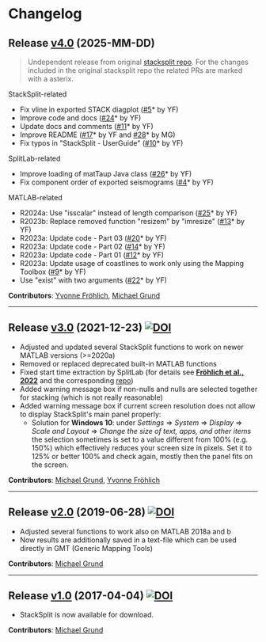 # Changelog

## Release [v4.0]() (2025-MM-DD)

> Undependent release from original [stacksplit repo](https://github.com/michaelgrund/stacksplit).
> For the changes included in the original stacksplit repo the related PRs are marked with a asterix.

StackSplit-related

- Fix vline in exported STACK diagplot ([#5](https://github.com/michaelgrund/stacksplit/pull/5)* by YF)
- Improve code and docs ([#24](https://github.com/michaelgrund/stacksplit/pull/24)* by YF)
- Update docs and comments ([#11](https://github.com/michaelgrund/stacksplit/pull/11)* by YF)
- Improve README ([#17](https://github.com/michaelgrund/stacksplit/pull/17)* by YF and [#28](https://github.com/michaelgrund/stacksplit/pull/28)* by MG)
- Fix typos in "StackSplit - UserGuide" ([#10](https://github.com/michaelgrund/stacksplit/pull/10)* by YF)

SplitLab-related

- Improve loading of matTaup Java class ([#26](https://github.com/michaelgrund/stacksplit/pull/26)* by YF)
- Fix component order of exported seismograms ([#4](https://github.com/michaelgrund/stacksplit/pull/4)* by YF)

MATLAB-related

- R2024a: Use "isscalar" instead of length comparison ([#25](https://github.com/michaelgrund/stacksplit/pull/25)* by YF)
- R2023b: Replace removed function "resizem" by "imresize" ([#13](https://github.com/michaelgrund/stacksplit/pull/13)* by YF)
- R2023a: Update code - Part 03 ([#20](https://github.com/michaelgrund/stacksplit/pull/20)* by YF)
- R2023a: Update code - Part 02 ([#14](https://github.com/michaelgrund/stacksplit/pull/14)* by YF)
- R2023a: Update code - Part 01 ([#12](https://github.com/michaelgrund/stacksplit/pull/12)* by YF)
- R2023a: Update usage of coastlines to work only using the Mapping Toolbox ([#9](https://github.com/michaelgrund/stacksplit/pull/9)* by YF)
- Use "exist" with two arguments ([#22](https://github.com/michaelgrund/stacksplit/pull/22)* by YF)

**Contributors**: [Yvonne Fröhlich](https://github.com/yvonnefroehlich), [Michael Grund](https://github.com/michaelgrund)

-----

## Release [v3.0](https://github.com/michaelgrund/stacksplit/releases/tag/v3.0) (2021-12-23) [![DOI](https://zenodo.org/badge/DOI/10.5281/zenodo.5802051.svg)](https://doi.org/10.5281/zenodo.5802051)

* Adjusted and updated several StackSplit functions to work on newer MATLAB versions (>=2020a)
* Removed or replaced deprecated built-in MATLAB functions
* Fixed start time extraction by SplitLab (for details see [**Fröhlich et al., 2022**](https://www.annalsofgeophysics.eu/index.php/annals/article/view/8781) and the corresponding [repo](https://github.com/yvonnefroehlich/SplitLab-TemporalAlignment))
* Added warning message box if non-nulls and nulls are selected together for stacking (which is not really reasonable)
* Added warning message box if current screen resolution does not allow to display StackSplit's main panel properly:
  * Solution for **Windows 10**: under *Settings* => *System* => *Display* => *Scale and Layout* => *Change the size of text, apps, and other items*
  the selection sometimes is set to a value different from 100% (e.g. 150%)
  which effectively reduces your screen size in pixels. Set it to 125% or
  better 100% and check again, mostly then the panel fits on the screen.

**Contributors**: [Michael Grund](https://github.com/michaelgrund), [Yvonne Fröhlich](https://github.com/yvonnefroehlich)

-----

## Release [v2.0](https://github.com/michaelgrund/stacksplit/releases/tag/v2.0) (2019-06-28) [![DOI](https://zenodo.org/badge/DOI/10.5281/zenodo.7118716.svg)](https://doi.org/10.5281/zenodo.7118716)

* Adjusted several functions to work also on MATLAB 2018a and b
* Now results are additionally saved in a text-file which can be used directly in GMT (Generic Mapping Tools)

**Contributors**: [Michael Grund](https://github.com/michaelgrund)

-----

## Release [v1.0](https://github.com/michaelgrund/stacksplit/releases/tag/v1.0) (2017-04-04) [![DOI](https://zenodo.org/badge/DOI/10.5281/zenodo.464385.svg)](https://doi.org/10.5281/zenodo.464385)

* StackSplit is now available for download.

**Contributors**: [Michael Grund](https://github.com/michaelgrund)
